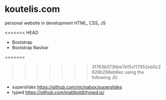 # koutelis.com

personal website in development
HTML, CSS, JS

<<<<<<< HEAD
* Bootstrap
* Bootstrap Navbar

=======
>>>>>>> 3f763b073bbe7e15cf17952eb0c2628b268eb6ec
using the following JS:
* superslides https://github.com/nicinabox/superslides
* typed https://github.com/mattboldt/typed.js/
